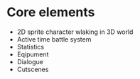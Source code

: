 # Core elements
- 2D sprite character wlaking in 3D world
- Active time battle system
- Statistics
- Eqipument 
- Dialogue
- Cutscenes

